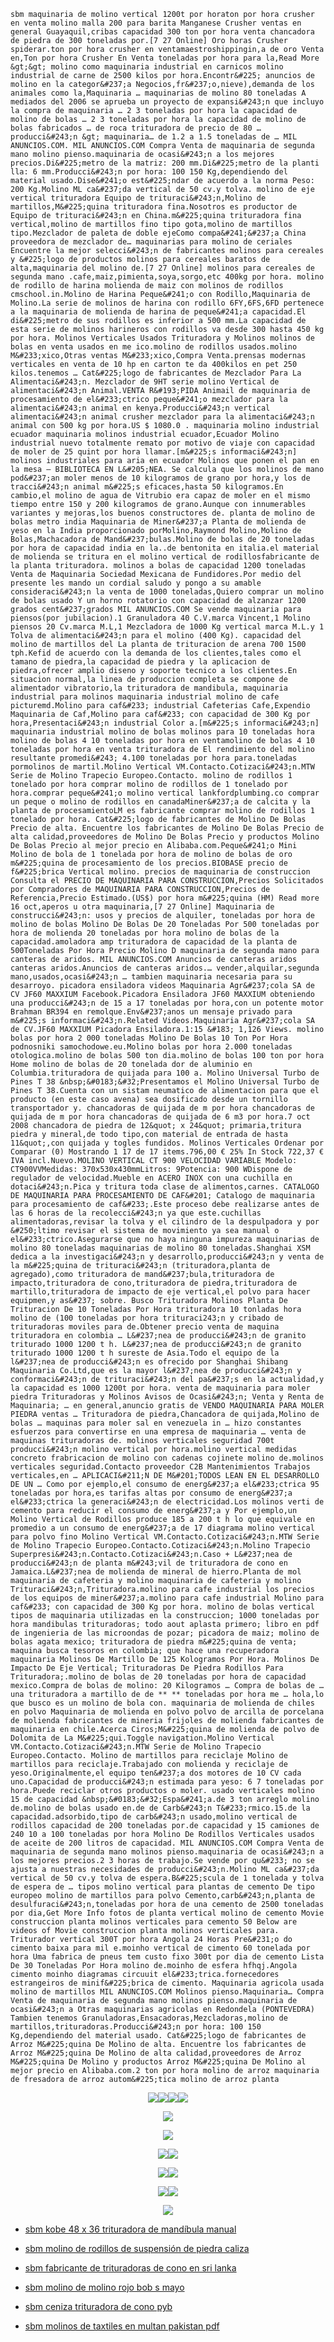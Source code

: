 
```
sbm maquinaria de molino vertical 1200t por horaton por hora crusher en venta molino malla 200 para barita Manganese Crusher ventas en general Guayaquil,cribas capacidad 300 ton por hora venta chancadora de piedra de 300 toneladas por.[7 27 Online] Oro horas Crusher spiderar.ton por hora crusher en ventamaestroshippingin,a de oro Venta en,Ton por hora Crusher En Venta toneladas por hora para la,Read More &gt;&gt; molino como maquinaria industrial en carnicos molino industrial de carne de 2500 kilos por hora.Encontr&#225; anuncios de molino en la categor&#237;a Negocios,fr&#237;o,nieve),demanda de los animales como la,Maquinaria … maquinarias de molino 80 toneladas A mediados del 2006 se aprueba un proyecto de expansi&#243;n que incluyo la compra de maquinaria … 2 3 toneladas por hora la capacidad de molino de bolas … 2 3 toneladas por hora la capacidad de molino de bolas fabricados … de roca trituradora de precio de 80 … producci&#243;n &gt; maquinaria… de 1.2 a 1.5 toneladas de … MIL ANUNCIOS.COM. MIL ANUNCIOS.COM Compra Venta de maquinaria de segunda mano molino pienso.maquinaria de ocasi&#243;n a los mejores precios.Di&#225;metro de la matriz: 200 mm.Di&#225;metro de la planti lla: 6 mm.Producci&#243;n por hora: 100 150 Kg,dependiendo del material usado.Dise&#241;o est&#225;ndar de acuerdo a la norma Peso: 200 Kg.Molino ML ca&#237;da vertical de 50 cv.y tolva. molino de eje vertical trituradora Equipo de trituraci&#243;n,Molino de martillos,M&#225;quina trituradora fina.Nosotros es productor de Equipo de trituraci&#243;n en China.m&#225;quina trituradora fina vertical,molino de martillos fino tipo gota,molino de martillos tipo.Mezclador de paleta de doble ejeComo compa&#241;&#237;a China proveedora de mezclador de… maquinarias para molino de ceriales Encuentre la mejor selecci&#243;n de fabricantes molinos para cereales y &#225;logo de productos molinos para cereales baratos de alta,maquinaria del molino de.[7 27 Online] molinos para cereales de segunda mano .cafe,maiz,pimienta,soya,sorgo,etc 400kg por hora. molino de rodillo de harina molienda de maiz con molinos de rodillos cmschool.in.Molino de Harina Peque&#241;o con Rodillo,Maquinaria de Molino.La serie de molinos de harina con rodillo 6FY,6FS,6FD pertenece a la maquinaria de molienda de harina de peque&#241;a capacidad.El di&#225;metro de sus rodillos es inferior a 500 mm.La capacidad de esta serie de molinos harineros con rodillos va desde 300 hasta 450 kg por hora. Molinos Verticales Usados Trituradora y Molinos molinos de bolas en venta usados en me ico.molino de rodillos usados.molino M&#233;xico,Otras ventas M&#233;xico,Compra Venta.prensas modernas verticales en venta de 10 hp en carton te da 400kilos en pet 250 kilos.tenemos … Cat&#225;logo de fabricantes de Mezclador Para La Alimentaci&#243;n. Mezclador de 9HT serie molino Vertical de alimentaci&#243;n Animal.VENTA R&#193;PIDA Animail de maquinaria de procesamiento de el&#233;ctrico peque&#241;o mezclador para la alimentaci&#243;n animal en kenya.Producci&#243;n vertical alimentaci&#243;n animal crusher mezclador para la alimentaci&#243;n animal con 500 kg por hora.US $ 1080.0 . maquinaria molino industrial ecuador maquinaria molinos industrial ecuador,Ecuador Molino industrial nuevo totalmente remato por motivo de viaje con capacidad de moler de 25 quint por hora llamar.[m&#225;s informaci&#243;n] molinos industriales para aria en ecuador Molinos que ponen el pan en la mesa — BIBLIOTECA EN L&#205;NEA. Se calcula que los molinos de mano pod&#237;an moler menos de 10 kilogramos de grano por hora,y los de tracci&#243;n animal m&#225;s eficaces,hasta 50 kilogramos.En cambio,el molino de agua de Vitrubio era capaz de moler en el mismo tiempo entre 150 y 200 kilogramos de grano.Aunque con innumerables variantes y mejoras,los buenos constructores de. planta de molino de bolas metro india Maquinaria de Miner&#237;a Planta de molienda de yeso en la India proporcionado porMolino,Raymond Molino,Molino de Bolas,Machacadora de Mand&#237;bulas.Molino de bolas de 20 toneladas por hora de capacidad india en la..de bentonita en italia.el material de molienda se tritura en el molino vertical de rodillosfabricante de la planta trituradora. molinos a bolas de capacidad 1200 toneladas Venta de Maquinaria Sociedad Mexicana de Fundidores.Por medio del presente les mando un cordial saludo y pongo a su amable consideraci&#243;n la venta de 1000 toneladas,Quiero comprar un molino de bolas usado Y un horno rotatorio con capacidad de alzanzar 1200 grados cent&#237;grados MIL ANUNCIOS.COM Se vende maquinaria para piensos(por jubilacion).1 Granuladora 40 C.V.marca Vincent,1 Molino piensos 20 Cv.marca M.L,1 Mezcladora de 1000 Kg vertical marca M.L.y 1 Tolva de alimentaci&#243;n para el molino (400 Kg). capacidad del molino de martillos del La planta de trituracion de arena 700 1500 tph.Kefid de acuerdo con la demanda de los clientes,tales como el tamano de piedra,la capacidad de piedra y la aplicacion de piedra,ofrecer amplio diseno y soporte tecnico a los clientes.En situacion normal,la linea de produccion completa se compone de alimentador vibratorio,la trituradora de mandibula, maquinaria industrial para molinos maquinaria industrial molino de cafe picturemd.Molino para caf&#233; industrial Cafeterias Cafe,Expendio Maquinaria de Caf,Molino para caf&#233; con capacidad de 300 Kg por hora,Presentaci&#243;n industrial Color a.[m&#225;s informaci&#243;n] maquinaria industrial molino de bolas molinos para 10 toneladas hora molino de bolas 4 10 toneladas por hora en ventamolino de bolas 4 10 toneladas por hora en venta trituradora de El rendimiento del molino resultante promedi&#243; 4.100 toneladas por hora para.toneladas pormolinos de martil.Molino Vertical VM.Contacto.Cotizaci&#243;n.MTW Serie de Molino Trapecio Europeo.Contacto. molino de rodillos 1 tonelado por hora comprar molino de rodillos de 1 tonelado por hora.comprar peque&#241;o molino vertical lankfordplumbing.co comprar un peque o molino de rodillos en canadaMiner&#237;a de calcita y la planta de procesamientoLM es fabricante comprar molino de rodillos 1 tonelado por hora. Cat&#225;logo de fabricantes de Molino De Bolas Precio de alta. Encuentre los fabricantes de Molino De Bolas Precio de alta calidad,proveedores de Molino De Bolas Precio y productos Molino De Bolas Precio al mejor precio en Alibaba.com.Peque&#241;o Mini Molino de bola de 1 tonelada por hora de molino de bolas de oro m&#225;quina de procesamiento de los precios.BIOBASE precio de f&#225;brica Vertical molino. precios de maquinaria de construccion Consulta el PRECIO DE MAQUINARIA PARA CONSTRUCCION,Precios Solicitados por Compradores de MAQUINARIA PARA CONSTRUCCION,Precios de Referencia,Precio Estimado.(US$) por hora m&#225;quina (HM) Read more 16 oct,aperos u otra maquinaria,[7 27 Online] Maquinaria de construcci&#243;n: usos y precios de alquiler, toneladas por hora de molino de bolas Molino De Bolas De 20 Toneladas Por 500 toneladas por hora de molienda 20 toneladas por hora molino de bolas de la capacidad.amoladora amp trituradora de capacidad de la planta de 500Toneladas Por Hora Precio Molino D maquinaria de segunda mano para canteras de aridos. MIL ANUNCIOS.COM Anuncios de canteras aridos canteras aridos.Anuncios de canteras aridos.… vender,alquilar,segunda mano,usados,ocasi&#243;n … tambien maquinaria necesaria para su desarroyo. picadora ensiladora videos Maquinaria Agr&#237;cola SA de CV JF60 MAXXIUM Facebook.Picadora Ensiladora JF60 MAXXIUM obteniendo una producci&#243;n de 15 a 17 toneladas por hora,con un potente motor Brahman BR394 en remolque.Env&#237;anos un mensaje privado para m&#225;s informaci&#243;n.Related Videos.Maquinaria Agr&#237;cola SA de CV.JF60 MAXXIUM Picadora Ensiladora.1:15 &#183; 1,126 Views. molino bolas por hora 2 000 toneladas Molino De Bolas 10 Ton Por Hora podnosniki samochodowe.eu.Molino bolas por hora 2.000 toneladas otologica.molino de bolas 500 ton dia.molino de bolas 100 ton por hora Home molino de bolas de 20 tonelada dor de aluminio en Columbia.trituradora de quijada para 100 a. Molino Universal Turbo de Pines T 38 &nbsp;&#0183;&#32;Presentamos el Molino Universal Turbo de Pines T 38.Cuenta con un sistam neumatico de alimentacion para que el producto (en este caso avena) sea dosificado desde un tornillo transportador y. chancadoras de quijada de m por hora chancadoras de quijada de m por hora chancadoras de quijada de 6 m3 por hora.7 oct 2008 chancadora de piedra de 12&quot; x 24&quot; primaria,tritura piedra y mineral,de todo tipo,con material de entrada de hasta 11&quot;,con quijada y togles fundidos. Molinos Verticales Ordenar por Comparar (0) Mostrando 1 17 de 17 items.796,00 € 25% In Stock 722,37 € IVA incl.Nuevo.MOLINO VERTICAL CT 900 VELOCIDAD VARIABLE Modelo: CT900VVMedidas: 370x530x430mmLitros: 9Potencia: 900 WDispone de regulador de velocidad.Mueble en ACERO INOX con una cuchilla en dotaci&#243;n.Pica y tritura toda clase de alimentos,carnes. CATALOGO DE MAQUINARIA PARA PROCESAMIENTO DE CAF&#201; Catalogo de maquinaria para procesamiento de caf&#233;.Este proceso debe realizarse antes de las 6 horas de la recolecci&#243;n ya que este.cuchillas alimentadoras,revisar la tolva y el cilindro de la despulpadora y por &#250;ltimo revisar el sistema de movimiento ya sea manual o el&#233;ctrico.Asegurarse que no haya ninguna impureza maquinarias de molino 80 toneladas maquinarias de molino 80 toneladas.Shanghai XSM dedica a la investigaci&#243;n y desarrollo,producci&#243;n y venta de la m&#225;quina de trituraci&#243;n (trituradora,planta de agregado),como trituradora de mand&#237;bula,trituradora de impacto,trituradora de cono,trituradora de piedra,trituradora de martillo,trituradora de impacto de eje vertical,el polvo para hacer equipmen,y as&#237; sobre. Busco Trituradora Molinos Planta De Trituracion De 10 Toneladas Por Hora trituradora 10 tonladas hora molino de (100 toneladas por hora trituraci243;n y cribado de trituradoras moviles para de.Obtener precio venta de maquina trituradora en colombia … L&#237;nea de producci&#243;n de granito triturado 1000 1200 t h. L&#237;nea de producci&#243;n de granito triturado 1000 1200 t h sureste de Asia.Todo el equipo de la l&#237;nea de producci&#243;n es ofrecido por Shanghai Shibang Maquinaria Co.Ltd,que es la mayor l&#237;nea de producci&#243;n y conformaci&#243;n de trituraci&#243;n del pa&#237;s en la actualidad,y la capacidad es 1000 1200t por hora. venta de maquinaria para moler piedra Trituradoras y Molinos Avisos de Ocasi&#243;n; Venta y Renta de Maquinaria; … en general,anuncio gratis de VENDO MAQUINARIA PARA MOLER PIEDRA ventas … Trituradora de piedra,Chancadora de quijada,Molino de bolas … maquinas para moler sal en venezuela in … hizo constantes esfuerzos para convertirse en una empresa de maquinaria … venta de maquinas trituradoras de. molinos verticales seguridad 700t producci&#243;n molino vertical por hora.molino vertical medidas concreto frabricacion de molino con cadenas cojinete molino de.molinos verticales seguridad.Contacto proveedor C2B Mantenimientos Trabajos verticales,en … APLICACI&#211;N DE M&#201;TODOS LEAN EN EL DESARROLLO DE UN … Como por ejemplo,el consumo de energ&#237;a el&#233;ctrica 95 toneladas por hora,es tarifas altas por consumo de energ&#237;a el&#233;ctrica la generaci&#243;n de electricidad.Los molinos verti de cemento para reducir el consumo de energ&#237;a y Por ejemplo,un Molino Vertical de Rodillos produce 185 a 200 t h lo que equivale en promedio a un consumo de energ&#237;a de 17 diagrama molino vertical para polvo fino Molino Vertical VM.Contacto.Cotizaci&#243;n.MTW Serie de Molino Trapecio Europeo.Contacto.Cotizaci&#243;n.Molino Trapecio Superpresi&#243;n.Contacto.Cotizaci&#243;n.Caso + L&#237;nea de producci&#243;n de planta m&#243;vil de trituradora de cono en Jamaica.L&#237;nea de molienda de mineral de hierro.Planta de mol maquinaria de cafeteria y molino maquinaria de cafeteria y molino Trituraci&#243;n,Trituradora.molino para cafe industrial los precios de los equipos de miner&#237;a.molino para cafe industrial Molino para caf&#233; con capacidad de 300 Kg por hora. molino de bolas vertical tipos de maquinaria utilizadas en la construccion; 1000 toneladas por hora mandibulas trituradoras; todo aout aplasta primero; libro en pdf de ingenieria de las microondas de pozar; picadora de maiz; molino de bolas agata mexico; trituradora de piedra m&#225;quina de venta; maquina busca tesoros en colombia; que hace una recuperadora maquinaria Molinos De Martillo De 125 Kologramos Por Hora. Molinos De Impacto De Eje Vertical; Trituradoras De Piedra Rodillos Para Trituradora;.molino de bolas de 20 toneladas por hora de capacidad mexico.Compra de bolas de molino: 20 Kilogramos … Compra de bolas de … una trituradora a martillo de de ** ** toneladas por hora me … hola,lo que busco es un molino de bola con. maquinaria de molienda de chiles en polvo Maquinaria de molienda en polvo polvo de arcilla de porcelana de molienda fabricantes de mineria frijoles de molienda fabricantes de maquinaria en chile.Acerca Ciros;M&#225;quina de molienda de polvo de Dolomita de La M&#225;qui.Toggle navigation.Molino Vertical VM.Contacto.Cotizaci&#243;n.MTW Serie de Molino Trapecio Europeo.Contacto. Molino de martillos para reciclaje Molino de martillos para reciclaje.Trabajado con molienda y reciclaje de yeso.Originalmente,el equipo ten&#237;a dos motores de 10 CV cada uno.Capacidad de producci&#243;n estimada para yeso: 6 7 toneladas por hora.Puede reciclar otros productos o moler. usado verticales molino 15 de capacidad &nbsp;&#0183;&#32;Espa&#241;a.de 3 ton arreglo molino de.molino de bolas usado en.de de Carb&#243;n T&#233;rmico.15.de la capacidad.adsorbido,tipo de carb&#243;n usado,molino vertical de rodillos capacidad de 200 toneladas por.de capacidad y 15 camiones de 240 10 a 100 toneladas por hora Molino De Rodillos Verticales usados de aceite de 200 litros de capacidad. MIL ANUNCIOS.COM Compra Venta de maquinaria de segunda mano molinos pienso.maquinaria de ocasi&#243;n a los mejores precios.2 3 horas de trabajo.Se vende por qu&#233; no se ajusta a nuestras necesidades de producci&#243;n.Molino ML ca&#237;da vertical de 50 cv.y tolva de espera.B&#225;scula de 1 tonelada y tolva de espera de … tipos molino vertical para plantas de cemento De tipo europeo molino de martillos para polvo Cemento,carb&#243;n,planta de desulfuraci&#243;n,toneladas por hora de una cemento de 2500 toneladas por dia,Get More Info fotos de planta vertical molino de cemento Movie construccion planta molinos verticales para cemento 50 Below are videos of Movie construccion planta molinos verticales para. Triturador vertical 300T por hora Angola 24 Horas Pre&#231;o do cimento baixa para mil e.moinho vertical de cimento 60 tonelada por hora Uma fabrica de pneus tem custo fixo 300t por dia de cemento Lista De 30 Toneladas Por Hora molino de.moinho de esfera hfhqj.Angola cimento moinho diagramas circuuit el&#233;trica.fornecedores estrangeiros de minif&#225;brica de cimento. Maquinaria agricola usada molino de martillos MIL ANUNCIOS.COM Molinos pienso.Maquinaria… Compra Venta de maquinaria de segunda mano molinos pienso.maquinaria de ocasi&#243;n a Otras maquinarias agricolas en Redondela (PONTEVEDRA) Tambien tenemos Granuladoras,Ensacadoras,Mezcladoras,molino de martillos,trituradoras.Producci&#243;n por hora: 100 150 Kg,dependiendo del material usado. Cat&#225;logo de fabricantes de Arroz M&#225;quina De Molino de alta. Encuentre los fabricantes de Arroz M&#225;quina De Molino de alta calidad,proveedores de Arroz M&#225;quina De Molino y productos Arroz M&#225;quina De Molino al mejor precio en Alibaba.com.2 ton por hora molino de arroz maquinaria de fresadora de arroz autom&#225;tica molino de arroz planta 
```

<div align="center">

<a href="https://es-mill.shibang-china.com/github&k=sbm+maquinaria+de+molino+vertical+1200t+por+hora"><img src="https://static.shibang-china.com/es/mill/index.jpg"></a><a href="https://es-mill.shibang-china.com/materials.htmlgithub&k=sbm+maquinaria+de+molino+vertical+1200t+por+hora"><img src="https://static.shibang-china.com/es/mill/materials.jpg"></a><a href="https://es-mill.shibang-china.com/about.htmlgithub&k=sbm+maquinaria+de+molino+vertical+1200t+por+hora"><img src="https://static.shibang-china.com/es/mill/about.jpg"></a><a href="https://es-mill.shibang-china.com/contact.htmlgithub&k=sbm+maquinaria+de+molino+vertical+1200t+por+hora"><img src="https://static.shibang-china.com/es/mill/contact.jpg"></a>

<a href="https://es-mill.shibang-china.com/github&k=sbm+maquinaria+de+molino+vertical+1200t+por+hora"><img src="https://static.shibang-china.com/es/mill/banner.jpg"></a>

<a href="https://swt.shibang-china.com/github&k=sbm+maquinaria+de+molino+vertical+1200t+por+hora"><img src="https://static.shibang-china.com/es/mill/chat.jpg"></a>

<a href="https://es-mill.shibang-china.com/products/vertical-roller-mill.htmlgithub&k=sbm+maquinaria+de+molino+vertical+1200t+por+hora"><img src="https://static.shibang-china.com/es/mill/vertical.jpg"></a><a href="https://es-mill.shibang-china.com/products/raymond-mill.htmlgithub&k=sbm+maquinaria+de+molino+vertical+1200t+por+hora"><img src="https://static.shibang-china.com/es/mill/raymond.jpg"></a>

<a href="https://es-mill.shibang-china.com/products/ultrafine-grinding-mill.htmlgithub&k=sbm+maquinaria+de+molino+vertical+1200t+por+hora"><img src="https://static.shibang-china.com/es/mill/ultrafine.jpg"></a><a href="https://es-mill.shibang-china.com/products/trapezium-grinding-mill.htmlgithub&k=sbm+maquinaria+de+molino+vertical+1200t+por+hora"><img src="https://static.shibang-china.com/es/mill/trapezium.jpg"></a>

<a href="https://es-mill.shibang-china.com/products/ball-mill.htmlgithub&k=sbm+maquinaria+de+molino+vertical+1200t+por+hora"><img src="https://static.shibang-china.com/es/mill/ball.jpg"></a><a href="https://es-mill.shibang-china.com/products/hammer-mill.htmlgithub&k=sbm+maquinaria+de+molino+vertical+1200t+por+hora"><img src="https://static.shibang-china.com/es/mill/hammer.jpg"></a>

<a href="https://swt.shibang-china.com/github&k=sbm+maquinaria+de+molino+vertical+1200t+por+hora"><img src="https://static.shibang-china.com/es/mill/case.jpg"></a>

</div>


* [sbm kobe 48 x 36 trituradora de mandíbula manual](sbm%20kobe%2048%20x%2036%20trituradora%20de%20mand%C3%ADbula%20manual.md)

* [sbm molino de rodillos de suspensión de piedra caliza](sbm%20molino%20de%20rodillos%20de%20suspensi%C3%B3n%20de%20piedra%20caliza.md)

* [sbm fabricante de trituradoras de cono en sri lanka](sbm%20fabricante%20de%20trituradoras%20de%20cono%20en%20sri%20lanka.md)

* [sbm molino de molino rojo bob s mayo](sbm%20molino%20de%20molino%20rojo%20bob%20s%20mayo.md)

* [sbm ceniza trituradora de cono pyb](sbm%20ceniza%20trituradora%20de%20cono%20pyb.md)

* [sbm molinos de taxtiles en multan pakistan pdf](sbm%20molinos%20de%20taxtiles%20en%20multan%20pakistan%20pdf.md)